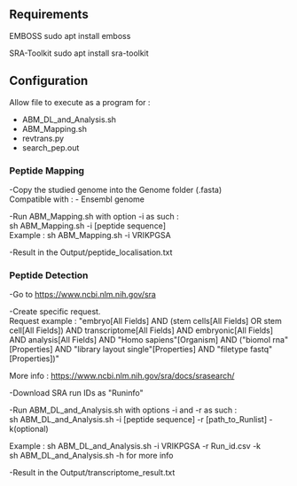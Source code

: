 ## Requirements

EMBOSS
sudo apt install emboss

SRA-Toolkit
sudo apt install sra-toolkit

## Configuration

Allow file to execute as a program for :
- ABM_DL_and_Analysis.sh
- ABM_Mapping.sh
- revtrans.py
- search_pep.out

### Peptide Mapping

-Copy the studied genome into the Genome folder (.fasta)  
Compatible with : - Ensembl genome

-Run ABM_Mapping.sh with option -i as such :  
sh ABM_Mapping.sh -i [peptide sequence]  
Example : sh ABM_Mapping.sh -i VRIKPGSA  

-Result in the Output/peptide_localisation.txt

### Peptide Detection

-Go to https://www.ncbi.nlm.nih.gov/sra

-Create specific request.  
Request example : "embryo[All Fields] AND (stem cells[All Fields] OR stem cell[All Fields]) AND transcriptome[All Fields] AND embryonic[All Fields] AND analysis[All Fields] AND "Homo sapiens"[Organism] AND ("biomol rna"[Properties] AND "library layout single"[Properties] AND "filetype fastq"[Properties])"  

More info : https://www.ncbi.nlm.nih.gov/sra/docs/srasearch/

-Download SRA run IDs as "Runinfo"

-Run ABM_DL_and_Analysis.sh with options -i and -r as such :  
sh ABM_DL_and_Analysis.sh -i [peptide sequence] -r [path_to_Runlist] -k(optional)  

Example : sh ABM_DL_and_Analysis.sh -i VRIKPGSA -r Run_id.csv -k  
sh ABM_DL_and_Analysis.sh -h for more info  

-Result in the Output/transcriptome_result.txt
